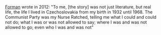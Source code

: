 [Forman](https://en.wikipedia.org/wiki/One_Flew_Over_the_Cuckoo%27s_Nest_(film)#Development) wrote in 2012: "To me, [the story] was not just literature, but real life, the life I lived in Czechoslovakia from my birth in 1932 until 1968. The Communist Party was my Nurse Ratched, telling me what I could and could not do; what I was or was not allowed to say; where I was and was not allowed to go; even who I was and was not"

